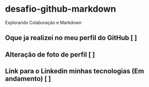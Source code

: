 # desafio-github-markdown
Explorando Colaboração e Markdown

Oque ja realizei no meu perfil do GitHub [ ]
----------
Alteração de foto de perfil [ ]
----------
Link para o Linkedin minhas tecnologias (Em andamento) [ ]
---------

